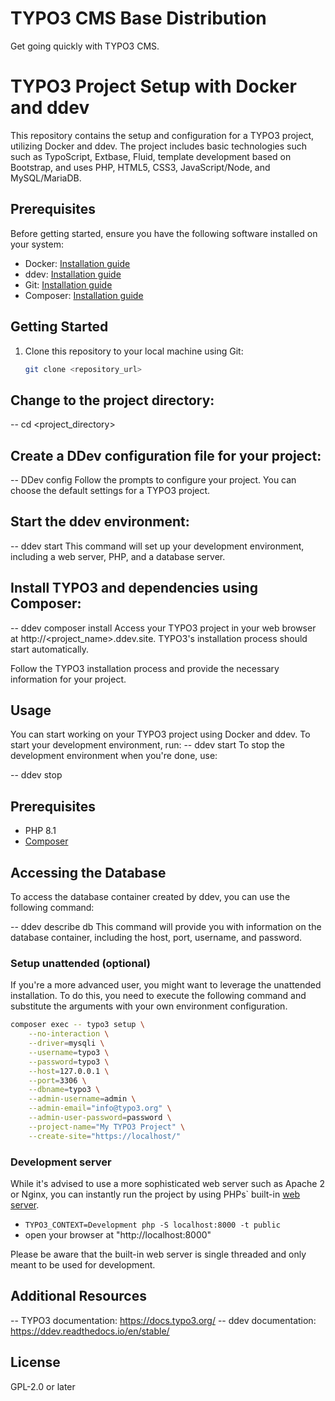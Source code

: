 # TYPO3 CMS Base Distribution

Get going quickly with TYPO3 CMS.

# TYPO3 Project Setup with Docker and ddev

This repository contains the setup and configuration for a TYPO3 project, utilizing Docker and ddev. The project includes basic technologies such such as TypoScript, Extbase, Fluid, template development based on Bootstrap, and uses PHP, HTML5, CSS3, JavaScript/Node, and MySQL/MariaDB.

## Prerequisites

Before getting started, ensure you have the following software installed on your system:

- Docker: [Installation guide](https://docs.docker.com/get-docker/)
- ddev: [Installation guide](https://ddev.readthedocs.io/en/stable/#installation)
- Git: [Installation guide](https://git-scm.com/book/en/v2/Getting-Started-Installing-Git)
- Composer: [Installation guide](https://getcomposer.org/download/)

## Getting Started

1. Clone this repository to your local machine using Git:

   ```bash
   git clone <repository_url>

## Change to the project directory:
-- cd <project_directory>
## Create a DDev configuration file for your project:
-- DDev config
Follow the prompts to configure your project. You can choose the default settings for a TYPO3 project.

## Start the ddev environment:
-- ddev start
This command will set up your development environment, including a web server, PHP, and a database server.

## Install TYPO3 and dependencies using Composer:
-- ddev composer install
Access your TYPO3 project in your web browser at http://<project_name>.ddev.site. TYPO3's installation process should start automatically.

Follow the TYPO3 installation process and provide the necessary information for your project.

## Usage
You can start working on your TYPO3 project using Docker and ddev. To start your development environment, run:
-- ddev start
To stop the development environment when you're done, use:

-- ddev stop


## Prerequisites

* PHP 8.1
* [Composer](https://getcomposer.org/download/)


## Accessing the Database
To access the database container created by ddev, you can use the following command:

-- ddev describe db
This command will provide you with information on the database container, including the host, port, username, and password.


### Setup unattended (optional)

If you're a more advanced user, you might want to leverage the unattended installation.
To do this, you need to execute the following command and substitute the arguments
with your own environment configuration.

```bash
composer exec -- typo3 setup \
    --no-interaction \
    --driver=mysqli \
    --username=typo3 \
    --password=typo3 \
    --host=127.0.0.1 \
    --port=3306 \
    --dbname=typo3 \
    --admin-username=admin \
    --admin-email="info@typo3.org" \
    --admin-user-password=password \
    --project-name="My TYPO3 Project" \
    --create-site="https://localhost/"
```

### Development server

While it's advised to use a more sophisticated web server such as
Apache 2 or Nginx, you can instantly run the project by using PHPs` built-in
[web server](https://secure.php.net/manual/en/features.commandline.webserver.php).

* `TYPO3_CONTEXT=Development php -S localhost:8000 -t public`
* open your browser at "http://localhost:8000"

Please be aware that the built-in web server is single threaded and only meant
to be used for development.

## Additional Resources

-- TYPO3 documentation: https://docs.typo3.org/
-- ddev documentation: https://ddev.readthedocs.io/en/stable/
## License

GPL-2.0 or later

